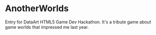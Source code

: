 # AnotherWorlds
Entry for DataArt HTML5 Game Dev Hackathon. It's a tribute game about game worlds that impressed me last year.
